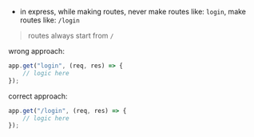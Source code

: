 - in express, while making routes, never make routes like: `login`, make routes like: `/login`

> routes always start from `/`

wrong approach:

```javascript
app.get("login", (req, res) => {
	// logic here
});
```

correct approach:

```javascript
app.get("/login", (req, res) => {
	// logic here
});
```
